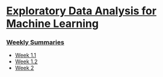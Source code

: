 # [Exploratory Data Analysis for Machine Learning](https://www.coursera.org/learn/ibm-exploratory-data-analysis-for-machine-learning)

### [Weekly Summaries](https://drive.google.com/drive/folders/19RqpGchliD8LWpNxriYgWgol0Wiiy0np)

- [Week 1.1](https://drive.google.com/file/d/19XGKs7xcCs5QcAjfEUbm60ndMWFv8KXd/view)
- [Week 1.2](https://drive.google.com/file/d/19Vxo_vHl34MQvBlNCLIKKZxd7RcXqODT/view)
- [Week 2](https://drive.google.com/file/d/19WTG-n7olWdAsEZ20MojUAenva3ckoRB/view)

